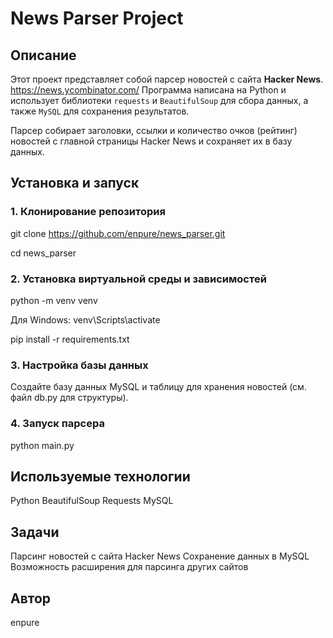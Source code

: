 # News Parser Project

## Описание
Этот проект представляет собой парсер новостей с сайта **Hacker News**. https://news.ycombinator.com/ Программа написана на Python и использует библиотеки `requests` 
и `BeautifulSoup` для сбора данных, а также `MySQL` для сохранения результатов.

Парсер собирает заголовки, ссылки и количество очков (рейтинг) новостей с главной страницы Hacker News и сохраняет их в базу данных.

## Установка и запуск

### 1. Клонирование репозитория
git clone https://github.com/enpure/news_parser.git

cd news_parser

### 2. Установка виртуальной среды и зависимостей
python -m venv venv

Для Windows: venv\Scripts\activate

pip install -r requirements.txt

### 3. Настройка базы данных
Создайте базу данных MySQL и таблицу для хранения новостей (см. файл db.py для структуры).

### 4. Запуск парсера
python main.py

## Используемые технологии
Python
BeautifulSoup
Requests
MySQL

## Задачи
Парсинг новостей с сайта Hacker News
Сохранение данных в MySQL
Возможность расширения для парсинга других сайтов

## Автор
enpure
